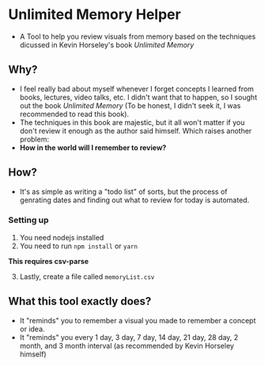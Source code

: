 # Unlimited Memory Helper

* A Tool to help you review visuals from memory based on the techniques dicussed in Kevin Horseley's book *Unlimited Memory*

## Why?
* I feel really bad about myself whenever I forget concepts I learned from books, lectures, video talks, etc. I didn't want that to happen, so I sought out the book *Unlimited Memory* (To be honest, I didn't seek it, I was recommended to read this book).
* The techniques in this book are majestic, but it all won't matter if you don't review it enough as the author said himself. Which raises another problem:
* **How in the world will I remember to review?**

## How?
* It's as simple as writing a "todo list" of sorts, but the process of genrating dates and finding out what to review for today is automated.

### Setting up

1. You need nodejs installed
2. You need to run `npm install` or `yarn`

**This requires csv-parse**

3. Lastly, create a file called `memoryList.csv`

## What this tool exactly does?
* It "reminds" you to remember a visual you made to remember a concept or idea.
* It "reminds" you every 1 day, 3 day, 7 day, 14 day, 21 day, 28 day, 2 month, and 3 month interval (as recommended by Kevin Horseley himself)
